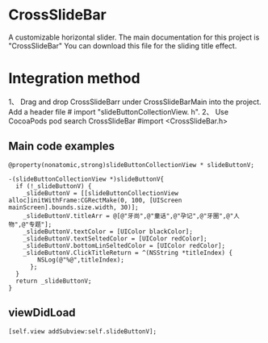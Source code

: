 # CrossSlideBar
A customizable horizontal slider.
The main documentation for this project is "CrossSlideBar" You can download this file for the sliding title effect.

# Integration method
1、
Drag and drop CrossSlideBarr under CrossSlideBarMain into the project.
Add a header file # import "slideButtonCollectionView. h".
2、
Use CocoaPods 
pod search CrossSlideBar
#import <CrossSlideBar.h>
## Main code examples

    @property(nonatomic,strong)slideButtonCollectionView * slideButtonV;

    -(slideButtonCollectionView *)slideButtonV{
      if (!_slideButtonV) {
        _slideButtonV = [[slideButtonCollectionView alloc]initWithFrame:CGRectMake(0, 100, [UIScreen mainScreen].bounds.size.width, 30)];
        _slideButtonV.titleArr = @[@"牙尚",@"童话",@"孕记",@"牙圈",@"人物",@"专题"];
        _slideButtonV.textColor = [UIColor blackColor];
        _slideButtonV.textSeltedColor = [UIColor redColor];
        _slideButtonV.bottomLinSeltedColor = [UIColor redColor];
        _slideButtonV.ClickTitleReturn = ^(NSString *titleIndex) {
            NSLog(@"%@",titleIndex);
          };
      }
      return _slideButtonV;
    }
## viewDidLoad
    [self.view addSubview:self.slideButtonV];
